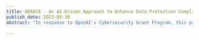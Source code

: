 ```yaml
---
title: ADASCA - An AI-Driven Approach to Enhance Data Protection Compliance and Strengthen Cybersecurity Controls in Africa
publish_date: 2023-05-30
abstract: "In response to OpenAI's Cybersecurity Grant Program, this paper introduces ADASCA: An AI-Driven Approach to Enhance Data Protection Compliance and Strengthen Cybersecurity Controls in Africa. ADASCA is designed to revolutionize data protection compliance and elevate cybersecurity postures across the African continent. The system taps into the power of artificial intelligence to autonomously analyze an organization's data protection measures and cybersecurity controls, comparing them against existing compliance regimes and best practices." 

---
```




















